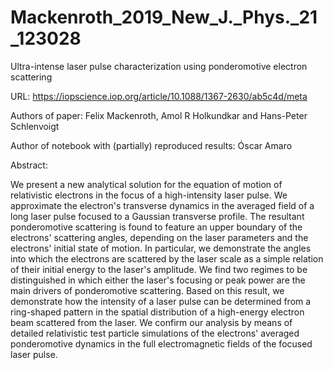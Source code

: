 # Mackenroth_2019_New_J._Phys._21_123028
Ultra-intense laser pulse characterization using ponderomotive electron scattering

URL: https://iopscience.iop.org/article/10.1088/1367-2630/ab5c4d/meta

Authors of paper: Felix Mackenroth, Amol R Holkundkar and Hans-Peter Schlenvoigt

Author of notebook with (partially) reproduced results: Óscar Amaro

Abstract:

We present a new analytical solution for the equation of motion of relativistic electrons in the focus of a high-intensity laser pulse. We approximate the electron's transverse dynamics in the averaged field of a long laser pulse focused to a Gaussian transverse profile. The resultant ponderomotive scattering is found to feature an upper boundary of the electrons' scattering angles, depending on the laser parameters and the electrons' initial state of motion. In particular, we demonstrate the angles into which the electrons are scattered by the laser scale as a simple relation of their initial energy to the laser's amplitude. We find two regimes to be distinguished in which either the laser's focusing or peak power are the main drivers of ponderomotive scattering. Based on this result, we demonstrate how the intensity of a laser pulse can be determined from a ring-shaped pattern in the spatial distribution of a high-energy electron beam scattered from the laser. We confirm our analysis by means of detailed relativistic test particle simulations of the electrons' averaged ponderomotive dynamics in the full electromagnetic fields of the focused laser pulse.
